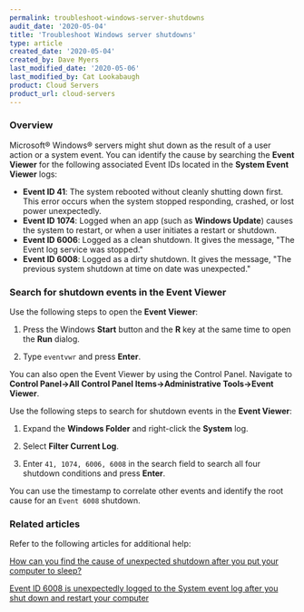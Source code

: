 ```yaml
---
permalink: troubleshoot-windows-server-shutdowns
audit_date: '2020-05-04'
title: 'Troubleshoot Windows server shutdowns'
type: article
created_date: '2020-05-04'
created_by: Dave Myers
last_modified_date: '2020-05-06'
last_modified_by: Cat Lookabaugh
product: Cloud Servers
product_url: cloud-servers
---
```


### Overview

Microsoft&reg; Windows&reg; servers might shut down as the result of a user action or a system event. You
can identify the cause by searching the **Event Viewer** for the following associated Event IDs located
in the **System Event Viewer** logs:

- **Event ID 41**: The system rebooted without cleanly shutting down first. This error occurs when the
  system stopped responding, crashed, or lost power unexpectedly.
- **Event ID 1074**: Logged when an app (such as **Windows Update**) causes the system
  to restart, or when a user initiates a restart or shutdown.
- **Event ID 6006**: Logged as a clean shutdown. It gives the message, "The Event log service was stopped."
- **Event ID 6008**: Logged as a dirty shutdown. It gives the message, "The previous system shutdown at
  time on date was unexpected."

### Search for shutdown events in the Event Viewer 

Use the following steps to open the **Event Viewer**:

1. Press the Windows **Start** button and the **R** key at the same time to open the
   **Run** dialog. 

2. Type `eventvwr` and press **Enter**.

You can also open the Event Viewer by using the Control Panel. Navigate to 
**Control Panel->All Control Panel Items->Administrative Tools->Event Viewer**.

Use the following steps to search for shutdown events in the **Event Viewer**:

1. Expand the **Windows Folder** and right-click the **System** log.

2. Select **Filter Current Log**.

3. Enter `41, 1074, 6006, 6008` in the search field to search all four shutdown conditions
   and press **Enter**. 

You can use the timestamp to correlate other events and identify the root cause for an `Event 6008` shutdown.

### Related articles

Refer to the following articles for additional help:

[How can you find the cause of unexpected shutdown after you put your computer to sleep?](https://answers.microsoft.com/en-us/windows/forum/windows_7-performance/how-can-you-find-the-cause-of-unexpected-shutdown/54cf6947-0cc2-4719-ab47-9f9cb989de8f)

[Event ID 6008 is unexpectedly logged to the System event log after you shut down and restart your computer](https://support.microsoft.com/en-us/help/326564/event-id-6008-is-unexpectedly-logged-to-the-system-event-log-after-you)
